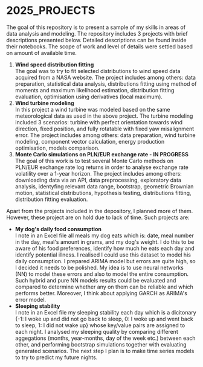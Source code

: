 # 2025_PROJECTS
The goal of this repository is to present a sample of my skills in areas of data analysis and modeling. The repository includes 3 projects with brief descriptions presented below. Detailed descriptions can be found inside their notebooks. The scope of work and level of details were settled based on amount of available time.
<ol>
  <li><b>Wind speed distribution fitting</b></li>
The goal was to try to fit selected distributions to wind speed data acquired from a NASA website. The project includes among others: data preparation, statistical data analysis, distributions fitting using method of moments and maximum likelihood estimation, distribution fitting evaluation, optimisation using derivatives (local maximum).
  <li><b>Wind turbine modeling</b></li>
In this project a wind turbine was modeled based on the same meteorological data as used in the above project. The turbine modeling included 3 scenarios: turbine with perfect orientation towards wind direction, fixed position, and fully rotatable with fixed yaw misalignment error. The project includes among others: data preparation, wind turbine modeling, component vector calculation, energy production optimisation, models comparison.
  <li><b>Monte Carlo simulations on PLN/EUR exchange rate - IN PROGRESS</b></li>
The goal of this work is to test several Monte Carlo methods on PLN/EUR exchange rate log returns in order to analyse exchange rate volatility over a 1-year horizon. The project includes among others: downloading data via an API, data preprocessing, exploratory data analysis, identyfing relevant data range, bootstrap, geometric Brownian motion, statistical distributions, hypothesis testing, distributions fitting, distribution fitting evaluation.
</ol>

Apart from the projects included in the depository, I planned more of them. However, these project are on hold due to lack of time. Such projects are:
<ul>
  <li><b>My dog's daily food consumption</b></li>
I note in an Excel file all meals my dog eats which is: date, meal number in the day, meal's amount in grams, and my dog's weight. I do this to be aware of his food preferences, identify how much he eats each day and identify potential illness. I realised I could use this dataset to model his daily consumption. I prepared ARIMA model but errors are quite high, so I decided it needs to be polished. My idea is to use neural networks (NN) to model these errors and also to model the entire consumption. Such hybrid and pure NN models results could be evaluated and compared to determine whether any on them can be reliable and which performs better. Moreover, I think about applying GARCH as ARIMA's error model.
  <li><b>Sleeping stability</b></li>
I note in an Excel file my sleeping stability each day which is a dicitonary {-1: I woke up and did not go back to sleep, 0: I woke up and went back to sleep, 1: I did not wake up} whose key/value pairs are assigned to each night. I analysed my sleeping quality by comparing different aggegations (months, year-months, day of the week etc.) between each other, and performing bootstrap simulations together with evaluating generated scenarios. The next step I plan is to make time series models to try to predict my future nights.
</ul>
